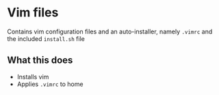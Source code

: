 # Vim files

Contains vim configuration files and an auto-installer, namely `.vimrc` and the included `install.sh` file

## What this does

- Installs vim
- Applies `.vimrc` to home
